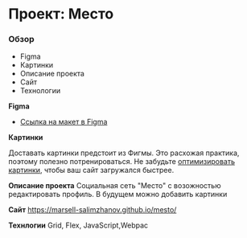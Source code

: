# Проект: Место

### Обзор

* Figma
* Картинки
* Описание проекта
* Сайт
* Технологии

**Figma**

* [Ссылка на макет в Figma](https://www.figma.com/file/2cn9N9jSkmxD84oJik7xL7/JavaScript.-Sprint-4?node-id=0%3A1)

**Картинки**

Доставать картинки предстоит из Фигмы. Это расхожая практика, поэтому полезно потренироваться.
Не забудьте [оптимизировать картинки](https://tinypng.com/), чтобы ваш сайт загружался быстрее.

**Описание проекта**
Социальная сеть "Место" с возожностью редактировать профиль. В будущем можно добавить картинки

**Сайт** 
https://marsell-salimzhanov.github.io/mesto/

**Технлогии**
Grid, Flex, JavaScript,Webpac

